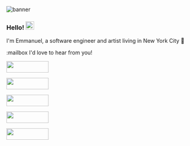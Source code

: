 ![banner](https://user-images.githubusercontent.com/61435324/110541494-d42d1800-80f5-11eb-92e5-570e72bcaebd.gif)

### Hello! <img src="https://user-images.githubusercontent.com/1303154/88677602-1635ba80-d120-11ea-84d8-d263ba5fc3c0.gif" width="22px" alt="waving hand"> 

I'm Emmanuel, a software engineer and artist living in New York City 🍎


:mailbox I'd love to hear from you!

<!--
**emjose/emjose** is a ✨ _special_ ✨ repository because its `README.md` (this file) appears on your GitHub profile. -->
<!-- 
Here are some ideas to get you started:

- 🔭 I’m currently working on ...
- 🌱 I’m currently learning ...
- 👯 I’m looking to collaborate on ...
- 🤔 I’m looking for help with ...
- 💬 Ask me about ...
- 📫 How to reach me: ...
- 😄 Pronouns: He/Him/His...
- ⚡ Fun fact: ... -->

<p>

<a href="https://twitter.com/Emmanuel_Labor"><img src="https://img.shields.io/badge/twitter-%231DA1F2.svg?&style=for-the-badge&logo=twitter&logoColor=white" height=30 width=110>

<a href="https://www.linkedin.com/in/emmanuelpjose/"><img src="https://img.shields.io/badge/linkedin-%230A66C2.svg?&style=for-the-badge&logo=linkedin&logoColor=white" height=30 height=30 width=110>

<a href="https://www.instagram.com/emmanuel_jose/"><img src="https://img.shields.io/badge/instagram-%23E4405F.svg?&style=for-the-badge&logo=instagram&logoColor=white" height=30 height=30 width=110>

<a href="https://emmanueljose.medium.com/"><img src="https://img.shields.io/badge/medium-%2312100E.svg?&style=for-the-badge&logo=medium&logoColor=white" height=30 width=110>

<a href="mailto:emjose@gmail.com"><img src="https://img.shields.io/badge/gmail-%23EA4335.svg?&style=for-the-badge&logo=gmail&logoColor=white" height=30 width=110>




<!-- [![Mail Badge](https://img.shields.io/badge/-islempenywis-c0392b?style=flat&labelColor=c0392b&logo=gmail&logoColor=white)](mailto:emjose@gmail.com) -->








</p>